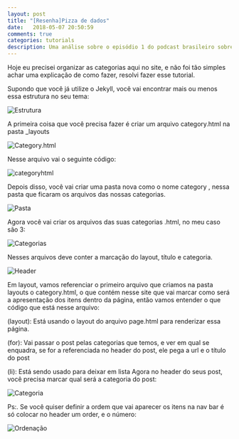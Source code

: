 ```yaml
---
layout: post
title: "[Resenha]Pizza de dados"
date:   2018-05-07 20:50:59
comments: true
categories: tutorials
description: Uma análise sobre o episódio 1 do podcast brasileiro sobre Ciência de Dados
---
```

Hoje eu precisei organizar as categorias aqui no site, e não foi tão simples achar uma explicação de como fazer, resolvi fazer esse tutorial.

Supondo que você já utilize o Jekyll, você vai encontrar mais ou menos essa estrutura no seu tema:

![Estrutura](jekyll-theme-prologue/assets/images/estrutura.jpg)


A primeira coisa que você precisa fazer é criar um arquivo category.html na pasta _layouts

![Category.html](jekyll-theme-prologue/assets/images/category.jpg)

Nesse arquivo vai o seguinte código:  

![categoryhtml](jekyll-theme-prologue/assets/images/categoryhtml.jpg)

Depois disso, você vai criar uma pasta nova como o nome category , nessa pasta que ficaram os arquivos das nossas categorias.

![Pasta](jekyll-theme-prologue/assets/images/pastacategory.jpg)

Agora você vai criar os arquivos das suas categorias <nome>.html, no meu caso são 3:

![Categorias](jekyll-theme-prologue/assets/images/estruturacategorypasta.jpg)


Nesses arquivos deve conter a marcação do layout, título e categoria.

![Header](jekyll-theme-prologue/assets/images/headercategory.jpg)

Em layout, vamos referenciar o primeiro arquivo que criamos na pasta layouts o category.html, o que contém nesse site que vai marcar como será a apresentação dos itens dentro da página, então vamos entender o que código que está nesse arquivo:


(layout): Está usando o layout do arquivo page.html para renderizar essa página.

(for): Vai passar o post pelas categorias que temos, e ver em qual se enquadra, se for a  referenciada no header do post, ele pega a url e o título do post

(li): Está sendo usado para deixar em lista
Agora no header do seus post, você precisa marcar qual será a categoria do post:

![Categoria](jekyll-theme-prologue/assets/images/categoriapost.jpg)

Ps:. Se você quiser definir a ordem que vai aparecer os itens na nav bar é só colocar no header um order, e o número:

![Ordenação](jekyll-theme-prologue/assets/images/order.jpg)